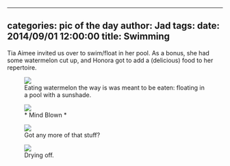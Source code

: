 
---
categories: pic of the day
author: Jad
tags: 
date: 2014/09/01 12:00:00
title: Swimming
---
<p>Tia Aimee invited us over to swim/float in her pool.  As a bonus, she had some watermelon 
cut up, and Honora got to add a (delicious) food to her repertoire. 
</p>

<figure>
<img src="/img/2014/09/01/img_20140901_132016697_medium.jpg" />
<figcaption>Eating watermelon the way is was meant to be eaten: floating in a pool with a sunshade.</figcaption>
</figure>

<figure>
<img src="/img/2014/09/01/img_20140901_132029669_medium.jpg" />
<figcaption>* Mind Blown *</figcaption>
</figure>

<figure>
<img src="/img/2014/09/01/img_20140901_132038718_medium.jpg" />
<figcaption>Got any more of that stuff?</figcaption>
</figure>

<figure>
<img src="/img/2014/09/01/img_20140901_142659569_hdr_medium.jpg" />
<figcaption>Drying off.</figcaption>
</figure>
